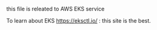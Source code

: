  this file is releated to AWS EKS service
 
 To learn about EKS  https://eksctl.io/  : this site is the best.
 
